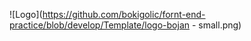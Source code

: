![Logo](https://github.com/bokigolic/fornt-end-practice/blob/develop/Template/logo-bojan - small.png)
